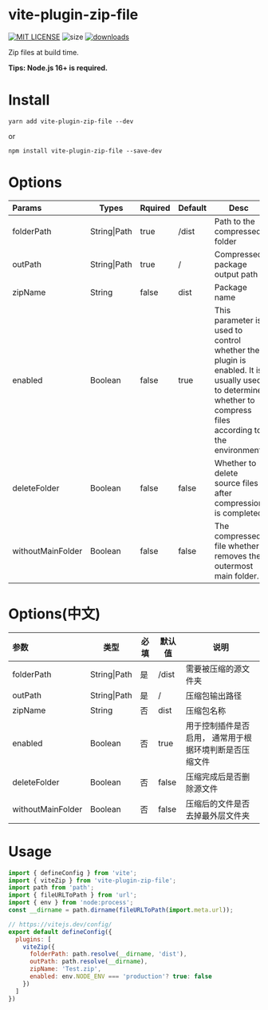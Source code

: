 # vite-plugin-zip-file

[![MIT LICENSE](https://img.shields.io/badge/LICENSE-MIT-green)](./LICENSE)
 ![size](https://img.shields.io/bundlephobia/min/vite-plugin-zip-file)
[![downloads](https://img.shields.io/npm/dw/vite-plugin-zip-file)](https://www.npmjs.com/package/vite-plugin-zip-file)

Zip files at build time.

**Tips: Node.js 16+ is required.**

# Install

```
yarn add vite-plugin-zip-file --dev
```

or

```
npm install vite-plugin-zip-file --save-dev
```

# Options


| Params            | Types        | Rquired | Default | Desc                                                         |
| :---------------- | ------------ | ------- | ------- | ------------------------------------------------------------ |
| folderPath        | String\|Path | true    | /dist   | Path to the compressed folder                                |
| outPath           | String\|Path | true    | /       | Compressed package output path                               |
| zipName           | String       | false   | dist    | Package name                                                 |
| enabled           | Boolean      | false   | true    | This parameter is used to control whether the plugin is enabled. It is usually used to determine whether to compress files according to the environment |
| deleteFolder      | Boolean      | false   | false   | Whether to delete source files after compression is completed |
| withoutMainFolder | Boolean      | false   | false   | The compressed file whether removes the outermost main folder. |


# Options(中文)


| 参数              | 类型         | 必填 | 默认值 | 说明                                                    |
| :---------------- | ------------ | ---- | ------ | ------------------------------------------------------- |
| folderPath        | String\|Path | 是   | /dist  | 需要被压缩的源文件夹                                    |
| outPath           | String\|Path | 是   | /      | 压缩包输出路径                                          |
| zipName           | String       | 否   | dist   | 压缩包名称                                              |
| enabled           | Boolean      | 否   | true   | 用于控制插件是否启用， 通常用于根据环境判断是否压缩文件 |
| deleteFolder      | Boolean      | 否   | false  | 压缩完成后是否删除源文件                                |
| withoutMainFolder | Boolean      | 否   | false  | 压缩后的文件是否去掉最外层文件夹                        |









# Usage

```javascript
import { defineConfig } from 'vite';
import { viteZip } from 'vite-plugin-zip-file';
import path from 'path';
import { fileURLToPath } from 'url';
import { env } from 'node:process';
const __dirname = path.dirname(fileURLToPath(import.meta.url));

// https://vitejs.dev/config/
export default defineConfig({
  plugins: [
    viteZip({
      folderPath: path.resolve(__dirname, 'dist'),
      outPath: path.resolve(__dirname),
      zipName: 'Test.zip',
      enabled: env.NODE_ENV === 'production'? true: false
    })
  ]
})
```